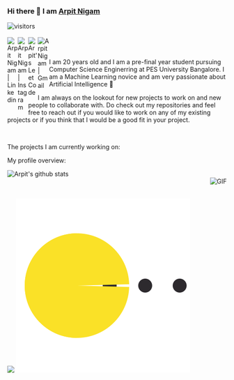 ### Hi there 👋 I am [Arpit Nigam](https://arpitnigam45.github.io)

 ![visitors](https://visitor-badge.laobi.icu/badge?page_id=Arpitnigam45.Arpitnigam45)
<br>
<br>
<a href="https://www.linkedin.com/in/arpit-nigam-737951178/">
  <img align="left" alt="Arpit Nigam | Linkedin" width="24px" src="https://github.com/TheDudeThatCode/TheDudeThatCode/blob/master/Assets/Linkedin.svg" />
</a>
<a href="https://www.instagram.com/arpitnigam45/">
    <img align="left" alt="Arpit Nigam | Instagram" width="24px" src="https://github.com/TheDudeThatCode/TheDudeThatCode/blob/master/Assets/Instagram.svg" />
</a>
<a href="https://leetcode.com/nigamarpit7000/">
  <img align="left" alt="Arpit's LeetCode" width="22px" src="https://cdn.jsdelivr.net/npm/simple-icons@v3/icons/leetcode.svg" />
</a>
  <a href="mailto:nigamarpit7000a@gmail.com">
    <img align="left" alt="Arpit Nigam | Gmail" width="26px" src="https://github.com/TheDudeThatCode/TheDudeThatCode/blob/master/Assets/Gmail.svg" />
  </a>
<br />
<br />


<div>
 <p>

I am 20 years old and I am a pre-final year student pursuing Computer Science Enginerring at PES University Bangalore. I am a Machine Learning novice and am very passionate about Artificial Intelligence 🚀

I am always on the lookout for new projects to work on and new people to collaborate with. Do check out my repositories and feel free to reach out if you would like to work on any of my existing projects or if you think that I would be a good fit in your project.

</h4>
</div>

<br />

<div><p>The projects I am currently working on: </p></div>


<div><p>My profile overview: </p></div>

![Arpit's github stats](https://github-readme-stats.vercel.app/api?username=Arpitnigam45&show_icons=tru)
<br />
<img align="right" alt="GIF" src="https://i.pinimg.com/originals/e4/26/70/e426702edf874b181aced1e2fa5c6cde.gif" />

<br />
<br>
<img src="https://github-readme-stats.vercel.app/api/top-langs/?username=arpitnigam45&theme=react&langs_count=5">
<img align="centre" alt="GIF" src="https://raw.githubusercontent.com/Aniket965/Aniket965/master/pacman.svg?sanitize=true" />

<br>
<br>

<br />
<br />



